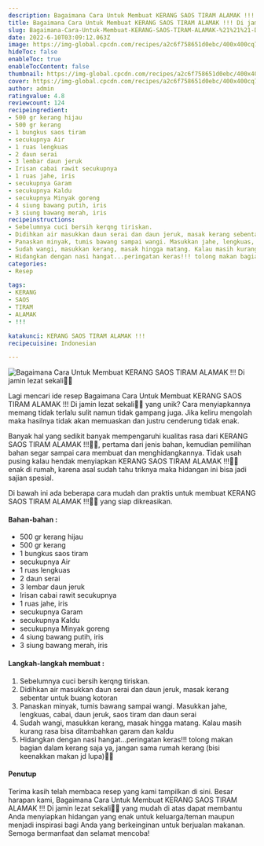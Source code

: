 ```yaml
---
description: Bagaimana Cara Untuk Membuat KERANG SAOS TIRAM ALAMAK !!! Di jamin lezat sekali"
title: Bagaimana Cara Untuk Membuat KERANG SAOS TIRAM ALAMAK !!! Di jamin lezat sekali
slug: Bagaimana-Cara-Untuk-Membuat-KERANG-SAOS-TIRAM-ALAMAK-%21%21%21-Di-jamin-lezat-sekali
date: 2022-6-10T03:09:12.063Z
image: https://img-global.cpcdn.com/recipes/a2c6f758651d0ebc/400x400cq70/photo.jpg
hideToc: false
enableToc: true
enableTocContent: false
thumbnail: https://img-global.cpcdn.com/recipes/a2c6f758651d0ebc/400x400cq70/photo.jpg
cover: https://img-global.cpcdn.com/recipes/a2c6f758651d0ebc/400x400cq70/photo.jpg
author: admin
ratingvalue: 4.8
reviewcount: 124
recipeingredient:
- 500 gr kerang hijau
- 500 gr kerang
- 1 bungkus saos tiram
- secukupnya Air
- 1 ruas lengkuas
- 2 daun serai
- 3 lembar daun jeruk
- Irisan cabai rawit secukupnya
- 1 ruas jahe, iris
- secukupnya Garam
- secukupnya Kaldu
- secukupnya Minyak goreng
- 4 siung bawang putih, iris
- 3 siung bawang merah, iris
recipeinstructions:
- Sebelumnya cuci bersih kerqng tiriskan.
- Didihkan air masukkan daun serai dan daun jeruk, masak kerang sebentar untuk buang kotoran
- Panaskan minyak, tumis bawang sampai wangi. Masukkan jahe, lengkuas, cabai, daun jeruk, saos tiram dan daun serai
- Sudah wangi, masukkan kerang, masak hingga matang. Kalau masih kurang rasa bisa ditambahkan garam dan kaldu
- Hidangkan dengan nasi hangat...peringatan keras!!! tolong makan bagian dalam kerang saja ya, jangan sama rumah kerang (bisi keenakkan makan jd lupa)🤣🤣
categories:
- Resep

tags:
- KERANG
- SAOS
- TIRAM
- ALAMAK
- !!!

katakunci: KERANG SAOS TIRAM ALAMAK !!!
recipecuisine: Indonesian

---
```


![Bagaimana Cara Untuk Membuat KERANG SAOS TIRAM ALAMAK !!! Di jamin lezat sekali👩‍🍳](https://img-global.cpcdn.com/recipes/a2c6f758651d0ebc/400x400cq70/photo.jpg)

Lagi mencari ide resep Bagaimana Cara Untuk Membuat KERANG SAOS TIRAM ALAMAK !!! Di jamin lezat sekali👩‍🍳 yang unik? Cara menyiapkannya memang tidak terlalu sulit namun tidak gampang juga. Jika keliru mengolah maka hasilnya tidak akan memuaskan dan justru cenderung tidak enak.

Banyak hal yang sedikit banyak mempengaruhi kualitas rasa dari KERANG SAOS TIRAM ALAMAK !!!👩‍🍳, pertama dari jenis bahan, kemudian pemilihan bahan segar sampai cara membuat dan menghidangkannya. Tidak usah pusing kalau hendak menyiapkan KERANG SAOS TIRAM ALAMAK !!!👩‍🍳 enak di rumah, karena asal sudah tahu triknya maka hidangan ini bisa jadi sajian spesial.

Di bawah ini ada beberapa cara mudah dan praktis untuk membuat KERANG SAOS TIRAM ALAMAK !!!👩‍🍳 yang siap dikreasikan.

<!--inarticleads1-->

#### Bahan-bahan :

- 500 gr kerang hijau
- 500 gr kerang
- 1 bungkus saos tiram
- secukupnya Air
- 1 ruas lengkuas
- 2 daun serai
- 3 lembar daun jeruk
- Irisan cabai rawit secukupnya
- 1 ruas jahe, iris
- secukupnya Garam
- secukupnya Kaldu
- secukupnya Minyak goreng
- 4 siung bawang putih, iris
- 3 siung bawang merah, iris

<!--inarticleads2-->

#### Langkah-langkah membuat :

1. Sebelumnya cuci bersih kerqng tiriskan.
1. Didihkan air masukkan daun serai dan daun jeruk, masak kerang sebentar untuk buang kotoran
1. Panaskan minyak, tumis bawang sampai wangi. Masukkan jahe, lengkuas, cabai, daun jeruk, saos tiram dan daun serai
1. Sudah wangi, masukkan kerang, masak hingga matang. Kalau masih kurang rasa bisa ditambahkan garam dan kaldu
1. Hidangkan dengan nasi hangat...peringatan keras!!! tolong makan bagian dalam kerang saja ya, jangan sama rumah kerang (bisi keenakkan makan jd lupa)🤣🤣

#### Penutup

Terima kasih telah membaca resep yang kami tampilkan di sini. Besar harapan kami, Bagaimana Cara Untuk Membuat KERANG SAOS TIRAM ALAMAK !!! Di jamin lezat sekali👩‍🍳 yang mudah di atas dapat membantu Anda menyiapkan hidangan yang enak untuk keluarga/teman maupun menjadi inspirasi bagi Anda yang berkeinginan untuk berjualan makanan. Semoga bermanfaat dan selamat mencoba!